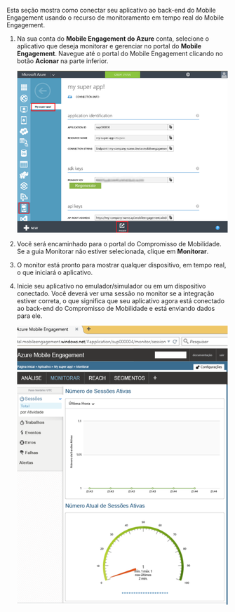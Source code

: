 Esta seção mostra como conectar seu aplicativo ao back-end do Mobile Engagement usando o recurso de monitoramento em tempo real do Mobile Engagement.

1. Na sua conta do **Mobile Engagement do Azure** conta, selecione o aplicativo que deseja monitorar e gerenciar no portal do **Mobile Engagement**. Navegue até o portal do Mobile Engagement clicando no botão **Acionar** na parte inferior. 

	 ![](./media/mobile-engagement-connect-app-with-monitor/engage-button.png)

2. Você será encaminhado para o portal do Compromisso de Mobilidade. Se a guia Monitorar não estiver selecionada, clique em **Monitorar**.

3. O monitor está pronto para mostrar qualquer dispositivo, em tempo real, o que iniciará o aplicativo.
	 
4. Inicie seu aplicativo no emulador/simulador ou em um dispositivo conectado. Você deverá ver uma sessão no monitor se a integração estiver correta, o que significa que seu aplicativo agora está conectado ao back-end do Compromisso de Mobilidade e está enviando dados para ele.
	
	 ![](./media/mobile-engagement-connect-app-with-monitor/monitor.png)

<!---HONumber=AcomDC_1203_2015-->